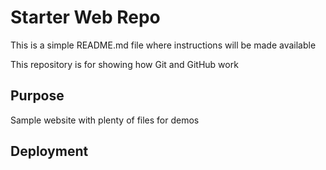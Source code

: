 # Starter Web Repo
This is a simple README.md file where instructions will be made available

This repository is for showing how Git and GitHub work

## Purpose

Sample website with plenty of files for demos

## Deployment